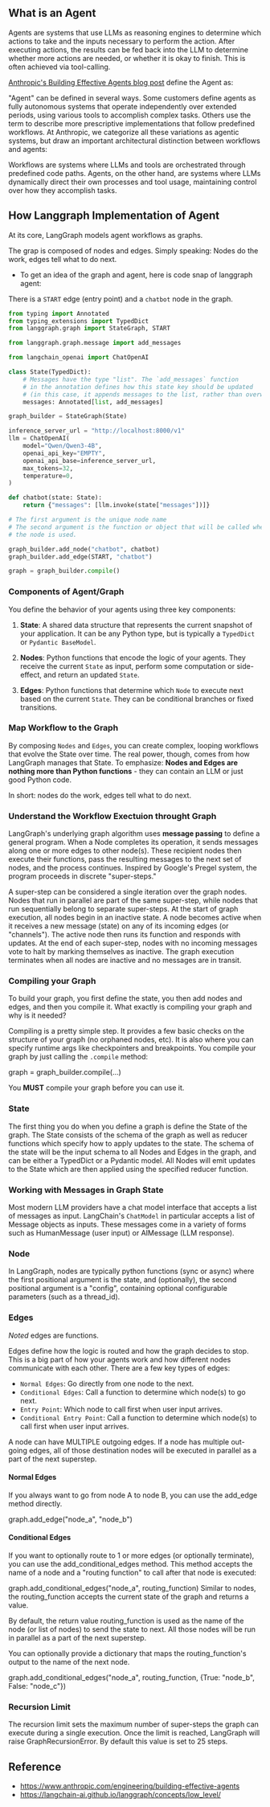 ## What is an Agent
Agents are systems that use LLMs as reasoning engines to determine which actions to take and the inputs necessary to perform the action. After executing actions, the results can be fed back into the LLM to determine whether more actions are needed, or whether it is okay to finish. This is often achieved via tool-calling.

 [Anthropic's Building Effective Agents blog post](https://www.anthropic.com/engineering/building-effective-agents) define the Agent as:

"Agent" can be defined in several ways. Some customers define agents as fully autonomous systems that operate independently over extended periods, using various tools to accomplish complex tasks. Others use the term to describe more prescriptive implementations that follow predefined workflows. At Anthropic, we categorize all these variations as agentic systems, but draw an important architectural distinction between workflows and agents:

Workflows are systems where LLMs and tools are orchestrated through predefined code paths.
Agents, on the other hand, are systems where LLMs dynamically direct their own processes and tool usage, maintaining control over how they accomplish tasks.

## How Langgraph Implementation of Agent

At its core, LangGraph models agent workflows as graphs.

The grap is composed of nodes and edges. Simply speaking: Nodes do the work, edges tell what to do next.

* To get an idea of the graph and agent, here is code snap of langgraph agent:

There is a `START` edge (entry point) and a `chatbot` node in the graph.

```Python
from typing import Annotated
from typing_extensions import TypedDict
from langgraph.graph import StateGraph, START

from langgraph.graph.message import add_messages

from langchain_openai import ChatOpenAI

class State(TypedDict):
    # Messages have the type "list". The `add_messages` function
    # in the annotation defines how this state key should be updated
    # (in this case, it appends messages to the list, rather than overwriting them)
    messages: Annotated[list, add_messages]

graph_builder = StateGraph(State)

inference_server_url = "http://localhost:8000/v1"
llm = ChatOpenAI(
    model="Qwen/Qwen3-4B",
    openai_api_key="EMPTY",
    openai_api_base=inference_server_url,
    max_tokens=32,
    temperature=0,
)

def chatbot(state: State):
    return {"messages": [llm.invoke(state["messages"])]}

# The first argument is the unique node name
# The second argument is the function or object that will be called whenever
# the node is used.

graph_builder.add_node("chatbot", chatbot)
graph_builder.add_edge(START, "chatbot")

graph = graph_builder.compile()
```

### Components of Agent/Graph
 You define the behavior of your agents using three key components:

1. **State**: A shared data structure that represents the current snapshot of your application. It can be any Python type, but is typically a `TypedDict` or `Pydantic BaseModel`.

2. **Nodes**: Python functions that encode the logic of your agents. They receive the current `State` as input, perform some computation or side-effect, and return an updated `State`.

3. **Edges**: Python functions that determine which `Node` to execute next based on the current `State`. They can be conditional branches or fixed transitions.

### Map Workflow to the Graph

By composing `Nodes` and `Edges`, you can create complex, looping workflows that evolve the State over time. The real power, though, comes from how LangGraph manages that State. To emphasize: **Nodes and Edges are nothing more than Python functions** - they can contain an LLM or just good Python code.

In short: nodes do the work, edges tell what to do next.

### Understand the Workflow Exectuion throught Graph

LangGraph's underlying graph algorithm uses **message passing** to define a general program. When a Node completes its operation, it sends messages along one or more edges to other node(s). These recipient nodes then execute their functions, pass the resulting messages to the next set of nodes, and the process continues. Inspired by Google's Pregel system, the program proceeds in discrete "super-steps."

A super-step can be considered a single iteration over the graph nodes. Nodes that run in parallel are part of the same super-step, while nodes that run sequentially belong to separate super-steps. At the start of graph execution, all nodes begin in an inactive state. A node becomes active when it receives a new message (state) on any of its incoming edges (or "channels"). The active node then runs its function and responds with updates. At the end of each super-step, nodes with no incoming messages vote to halt by marking themselves as inactive. The graph execution terminates when all nodes are inactive and no messages are in transit.

### Compiling your Graph

To build your graph, you first define the state, you then add nodes and edges, and then you compile it. What exactly is compiling your graph and why is it needed?

Compiling is a pretty simple step. It provides a few basic checks on the structure of your graph (no orphaned nodes, etc). It is also where you can specify runtime args like checkpointers and breakpoints. You compile your graph by just calling the `.compile` method:

graph = graph_builder.compile(...)

You **MUST** compile your graph before you can use it.

### State

The first thing you do when you define a graph is define the State of the graph. The State consists of the schema of the graph as well as reducer functions which specify how to apply updates to the state. The schema of the state will be the input schema to all Nodes and Edges in the graph, and can be either a TypedDict or a Pydantic model. All Nodes will emit updates to the State which are then applied using the specified reducer function.

### Working with Messages in Graph State

Most modern LLM providers have a chat model interface that accepts a list of messages as input. LangChain's `ChatModel` in particular accepts a list of Message objects as inputs. These messages come in a variety of forms such as HumanMessage (user input) or AIMessage (LLM response).

### Node

In LangGraph, nodes are typically python functions (sync or async) where the first positional argument is the state, and (optionally), the second positional argument is a "config", containing optional configurable parameters (such as a thread_id).

### Edges

 *Noted* edges are functions.

Edges define how the logic is routed and how the graph decides to stop. This is a big part of how your agents work and how different nodes communicate with each other. There are a few key types of edges:

* `Normal Edges`: Go directly from one node to the next.
* `Conditional Edges`: Call a function to determine which node(s) to go next.
* `Entry Point`: Which node to call first when user input arrives.
* `Conditional Entry Point`: Call a function to determine which node(s) to call first when user input arrives.

A node can have MULTIPLE outgoing edges. If a node has multiple out-going edges, all of those destination nodes will be executed in parallel as a part of the next superstep.

#### Normal Edges
If you always want to go from node A to node B, you can use the add_edge method directly.

graph.add_edge("node_a", "node_b")

#### Conditional Edges
If you want to optionally route to 1 or more edges (or optionally terminate), you can use the add_conditional_edges method. This method accepts the name of a node and a "routing function" to call after that node is executed:

graph.add_conditional_edges("node_a", routing_function)
Similar to nodes, the routing_function accepts the current state of the graph and returns a value.

By default, the return value routing_function is used as the name of the node (or list of nodes) to send the state to next. All those nodes will be run in parallel as a part of the next superstep.

You can optionally provide a dictionary that maps the routing_function's output to the name of the next node.

graph.add_conditional_edges("node_a", routing_function, {True: "node_b", False: "node_c"})

### Recursion Limit

The recursion limit sets the maximum number of super-steps the graph can execute during a single execution. Once the limit is reached, LangGraph will raise GraphRecursionError. By default this value is set to 25 steps.

## Reference

* https://www.anthropic.com/engineering/building-effective-agents
* https://langchain-ai.github.io/langgraph/concepts/low_level/
